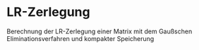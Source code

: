 # LR-Zerlegung
 Berechnung der LR-Zerlegung einer Matrix mit dem Gaußschen Eliminationsverfahren und kompakter Speicherung
